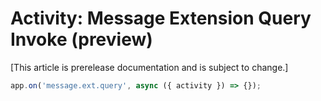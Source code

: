 # Activity: Message Extension Query Invoke (preview)

[This article is prerelease documentation and is subject to change.]

```typescript
app.on('message.ext.query', async ({ activity }) => {});
```